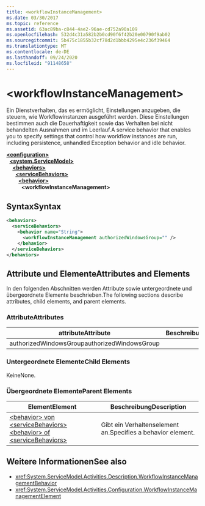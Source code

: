 ```yaml
---
title: <workflowInstanceManagement>
ms.date: 03/30/2017
ms.topic: reference
ms.assetid: 63ac89ba-c844-4ae2-96ae-cd752a90a109
ms.openlocfilehash: 532d4c31a582b2b0cd90f6f42b20e00790f9ab02
ms.sourcegitcommit: 5b475c1855b32cf78d2d1bbb4295e4c236f39464
ms.translationtype: MT
ms.contentlocale: de-DE
ms.lasthandoff: 09/24/2020
ms.locfileid: "91148658"
---
```

# \<workflowInstanceManagement>

<span data-ttu-id="9a879-101">Ein Dienstverhalten, das es ermöglicht, Einstellungen anzugeben, die steuern, wie Workflowinstanzen ausgeführt werden. Diese Einstellungen bestimmen auch die Dauerhaftigkeit sowie das Verhalten bei nicht behandelten Ausnahmen und im Leerlauf.</span><span class="sxs-lookup"><span data-stu-id="9a879-101">A service behavior that enables you to specify settings that control how workflow instances are run, including persistence, unhandled Exception behavior and idle behavior.</span></span>  
  
[**\<configuration>**](../configuration-element.md)\
&nbsp;&nbsp;[**\<system.ServiceModel>**](system-servicemodel-of-workflow.md)\
&nbsp;&nbsp;&nbsp;&nbsp;[**\<behaviors>**](behaviors-of-workflow.md)\
&nbsp;&nbsp;&nbsp;&nbsp;&nbsp;&nbsp;[**\<serviceBehaviors>**](servicebehaviors-of-workflow.md)\
&nbsp;&nbsp;&nbsp;&nbsp;&nbsp;&nbsp;&nbsp;&nbsp;[**\<behavior>**](behavior-of-servicebehaviors-of-workflow.md)\
&nbsp;&nbsp;&nbsp;&nbsp;&nbsp;&nbsp;&nbsp;&nbsp;&nbsp;&nbsp;**\<workflowInstanceManagement>**  
  
## <a name="syntax"></a><span data-ttu-id="9a879-102">Syntax</span><span class="sxs-lookup"><span data-stu-id="9a879-102">Syntax</span></span>  
  
```xml  
<behaviors>
  <serviceBehaviors>
    <behavior name="String">
      <workflowInstanceManagement authorizedWindowsGroup="" />
    </behavior>
  </serviceBehaviors>
</behaviors>  
```  
  
## <a name="attributes-and-elements"></a><span data-ttu-id="9a879-103">Attribute und Elemente</span><span class="sxs-lookup"><span data-stu-id="9a879-103">Attributes and Elements</span></span>  

 <span data-ttu-id="9a879-104">In den folgenden Abschnitten werden Attribute sowie untergeordnete und übergeordnete Elemente beschrieben.</span><span class="sxs-lookup"><span data-stu-id="9a879-104">The following sections describe attributes, child elements, and parent elements.</span></span>  
  
### <a name="attributes"></a><span data-ttu-id="9a879-105">Attribute</span><span class="sxs-lookup"><span data-stu-id="9a879-105">Attributes</span></span>  
  
|<span data-ttu-id="9a879-106">attribute</span><span class="sxs-lookup"><span data-stu-id="9a879-106">Attribute</span></span>|<span data-ttu-id="9a879-107">Beschreibung</span><span class="sxs-lookup"><span data-stu-id="9a879-107">Description</span></span>|  
|---------------|-----------------|  
|<span data-ttu-id="9a879-108">authorizedWindowsGroup</span><span class="sxs-lookup"><span data-stu-id="9a879-108">authorizedWindowsGroup</span></span>||  
  
### <a name="child-elements"></a><span data-ttu-id="9a879-109">Untergeordnete Elemente</span><span class="sxs-lookup"><span data-stu-id="9a879-109">Child Elements</span></span>  

 <span data-ttu-id="9a879-110">Keine</span><span class="sxs-lookup"><span data-stu-id="9a879-110">None.</span></span>  
  
### <a name="parent-elements"></a><span data-ttu-id="9a879-111">Übergeordnete Elemente</span><span class="sxs-lookup"><span data-stu-id="9a879-111">Parent Elements</span></span>  
  
|<span data-ttu-id="9a879-112">Element</span><span class="sxs-lookup"><span data-stu-id="9a879-112">Element</span></span>|<span data-ttu-id="9a879-113">Beschreibung</span><span class="sxs-lookup"><span data-stu-id="9a879-113">Description</span></span>|  
|-------------|-----------------|  
|[<span data-ttu-id="9a879-114">\<behavior> von \<serviceBehaviors></span><span class="sxs-lookup"><span data-stu-id="9a879-114">\<behavior> of \<serviceBehaviors></span></span>](behavior-of-servicebehaviors-of-workflow.md)|<span data-ttu-id="9a879-115">Gibt ein Verhaltenselement an.</span><span class="sxs-lookup"><span data-stu-id="9a879-115">Specifies a behavior element.</span></span>|  
  
## <a name="see-also"></a><span data-ttu-id="9a879-116">Weitere Informationen</span><span class="sxs-lookup"><span data-stu-id="9a879-116">See also</span></span>

- <xref:System.ServiceModel.Activities.Description.WorkflowInstanceManagementBehavior>
- <xref:System.ServiceModel.Activities.Configuration.WorkflowInstanceManagementElement>
